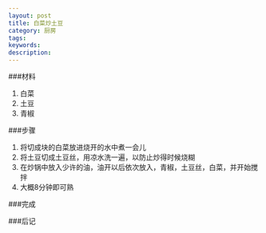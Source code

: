 ```yaml
---
layout: post
title: 白菜炒土豆
category: 厨房
tags: 
keywords: 
description: 
---
```


###材料
1. 白菜
2. 土豆
3. 青椒

###步骤
1. 将切成块的白菜放进烧开的水中煮一会儿
2. 将土豆切成土豆丝，用凉水洗一遍，以防止炒得时候烧糊
3. 在炒锅中放入少许的油，油开以后依次放入，青椒，土豆丝，白菜，并开始搅拌
4. 大概8分钟即可熟 

###完成

###后记



